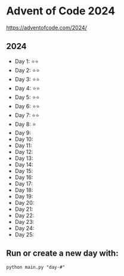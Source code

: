 # Advent of Code 2024
https://adventofcode.com/2024/

## 2024
- Day 1: ⭐️⭐️
- Day 2: ⭐️⭐️
- Day 3: ⭐️⭐️
- Day 4: ⭐️⭐️
- Day 5: ⭐️⭐️
- Day 6: ⭐️⭐️
- Day 7: ⭐️⭐️
- Day 8: ⭐️
- Day 9:
- Day 10:
- Day 11:
- Day 12:
- Day 13:
- Day 14:
- Day 15:
- Day 16:
- Day 17:
- Day 18:
- Day 19:
- Day 20:
- Day 21:
- Day 22:
- Day 23:
- Day 24:
- Day 25:

## Run or create a new day with: 
```
python main.py "day-#"
```